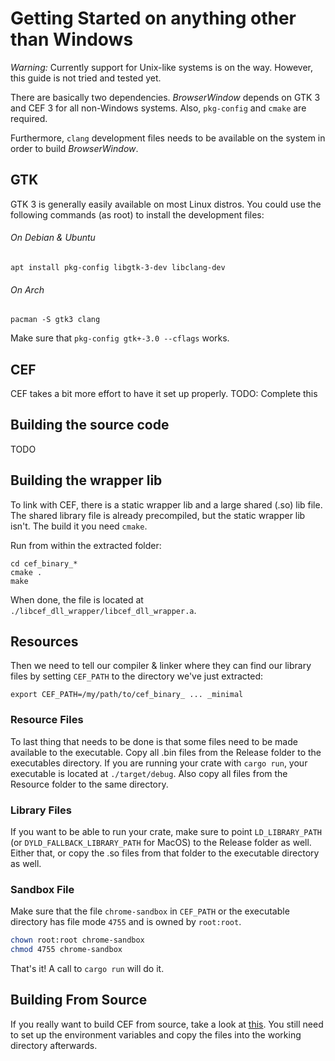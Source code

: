 # Getting Started on anything other than Windows

*Warning:* Currently support for Unix-like systems is on the way.
However, this guide is not tried and tested yet.

There are basically two dependencies.
_BrowserWindow_ depends on GTK 3 and CEF 3 for all non-Windows systems.
Also, `pkg-config` and `cmake` are required.

Furthermore, `clang` development files needs to be available on the system in order to build _BrowserWindow_.

## GTK

GTK 3 is generally easily available on most Linux distros.
You could use the following commands (as root) to install the development files:

###### On Debian & Ubuntu
`apt install pkg-config libgtk-3-dev libclang-dev`

###### On Arch
`pacman -S gtk3 clang`

Make sure that `pkg-config gtk+-3.0 --cflags` works.

## CEF

CEF takes a bit more effort to have it set up properly.
TODO: Complete this

## Building the source code

TODO

## Building the wrapper lib

To link with CEF, there is a static wrapper lib and a large shared (.so) lib file.
The shared library file is already precompiled, but the static wrapper lib isn't.
The build it you need `cmake`.

Run from within the extracted folder:
```
cd cef_binary_*
cmake .
make
```
When done, the file is located at `./libcef_dll_wrapper/libcef_dll_wrapper.a`.

## Resources

Then we need to tell our compiler & linker where they can find our library files by setting `CEF_PATH` to the directory we've just extracted:
```
export CEF_PATH=/my/path/to/cef_binary_ ... _minimal
```

### Resource Files
To last thing that needs to be done is that some files need to be made available to the executable.
Copy all .bin files from the Release folder to the executables directory.
If you are running your crate with `cargo run`, your executable is located at `./target/debug`.
Also copy all files from the Resource folder to the same directory.

### Library Files
If you want to be able to run your crate, make sure to point `LD_LIBRARY_PATH` (or `DYLD_FALLBACK_LIBRARY_PATH` for MacOS) to the Release folder as well.
Either that, or copy the .so files from that folder to the executable directory as well.

### Sandbox File
Make sure that the file `chrome-sandbox` in `CEF_PATH` or the executable directory has file mode `4755` and is owned by `root:root`.
```sh
chown root:root chrome-sandbox
chmod 4755 chrome-sandbox
```

That's it!
A call to `cargo run` will do it.

## Building From Source

If you really want to build CEF from source, take a look at [this](https://bitbucket.org/chromiumembedded/cef/wiki/BranchesAndBuilding.md#markdown-header-automated-method).
You still need to set up the environment variables and copy the files into the working directory afterwards.
